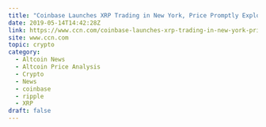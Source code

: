 ```yaml
---
title: "Coinbase Launches XRP Trading in New York, Price Promptly Explodes 20%"
date: 2019-05-14T14:42:28Z
link: https://www.ccn.com/coinbase-launches-xrp-trading-in-new-york-price-promptly-explodes-20?utm_medium=RSS&utm_source=hune
site: www.ccn.com
topic: crypto
category:
  - Altcoin News
  - Altcoin Price Analysis
  - Crypto
  - News
  - coinbase
  - ripple
  - XRP
draft: false
---
```


